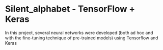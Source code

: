 # Silent_alphabet - TensorFlow + Keras
In this project, several neural networks were developed (both ad hoc and with the fine-tuning technique of pre-trained models) using Tensorflow and Keras
